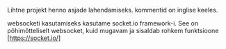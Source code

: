 Lihtne projekt henno asjade lahendamiseks. kommentid on inglise keeles.

websocketi kasutamiseks kasutame socket.io framework-i.
See on põhimõtteliselt websocket, kuid mugavam ja sisaldab rohkem funktsioone [https://socket.io/]
